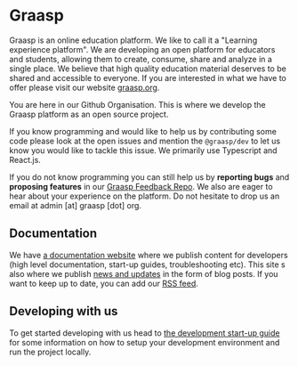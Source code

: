 # Graasp

Graasp is an online education platform. We like to call it a "Learning experience platform". We are developing an open platform for educators and students, allowing them to create, consume, share and analyze in a single place. We believe that high quality education material deserves to be shared and accessible to everyone. If you are interested in what we have to offer please visit our website [graasp.org](https://graasp.org).

You are here in our Github Organisation. This is where we develop the Graasp platform as an open source project.

If you know programming and would like to help us by contributing some code please look at the open issues and mention the `@graasp/dev` to let us know you would like to tackle this issue. We primarily use Typescript and React.js.

If you do not know programming you can still help us by **reporting bugs** and **proposing features** in our [Graasp Feedback Repo](https://github.com/graasp-feedback). We also are eager to hear about your experience on the platform. Do not hesitate to drop us an email at admin [at] graasp [dot] org.

## Documentation

We have [a documentation website](https://graasp.github.io/docs) where we publish content for developers (high level documentation, start-up guides, troubleshooting etc). This site s also where we publish [news and updates](https://graasp.github.io/docs/blog) in the form of blog posts. If you want to keep up to date, you can add our [RSS feed](https://graasp.github.io/docs/blog/rss.xml).

## Developing with us

To get started developing with us head to [the development start-up guide](https://graasp.github.io/docs/developer/intro) for some information on how to setup your development environment and run the project locally.
